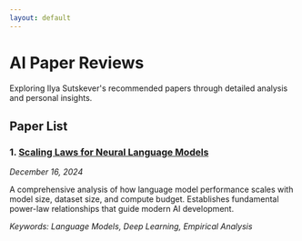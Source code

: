 ```yaml
---
layout: default
---
```


# AI Paper Reviews
Exploring Ilya Sutskever's recommended papers through detailed analysis and personal insights.

## Paper List

### 1. [Scaling Laws for Neural Language Models](/paper-reviews/2024/12/16/scaling-laws.html)
*December 16, 2024*

A comprehensive analysis of how language model performance scales with model size, dataset size, and compute budget. Establishes fundamental power-law relationships that guide modern AI development.

*Keywords: Language Models, Deep Learning, Empirical Analysis*